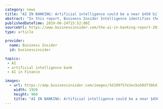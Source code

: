 ```yaml
---
category: news
title: "AI IN BANKING: Artificial intelligence could be a near $450 billion opportunity for banks — here are the strategies the winners are using"
abstract: "In this report, Business Insider Intelligence identifies the most meaningful AI applications ... Personetics, Quantexa, and U.S. Bank Here are some of the key takeaways from the report: In full, the report: Interested in getting the full report?"
publishedDateTime: 2019-06-24T15:52:00Z
sourceUrl: https://www.businessinsider.com/the-ai-in-banking-report-2019-6
type: article

provider:
  name: Business Insider
  id: businessinsider

topics:
 - AI
 - artificial intelligence bank
 - AI in Finance

images:
  - url: https://amp.businessinsider.com/images/5d109757e3ecba50df3bb473-1920-960.jpg
    width: 1920
    height: 960
    title: "AI IN BANKING: Artificial intelligence could be a near $450 billion opportunity for banks — here are the strategies the winners are using"
---
```

